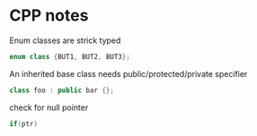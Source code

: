# CPP notes
Enum classes are strick typed
```cpp
enum class {BUT1, BUT2, BUT3};
```

An inherited base class needs public/protected/private specifier
```cpp
class foo : public bar {};
```

check for null pointer
```cpp
if(ptr)
```
